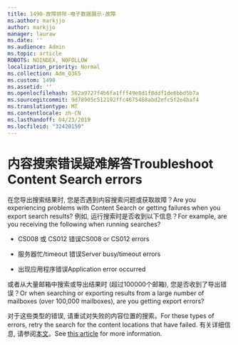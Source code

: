 ```yaml
---
title: 1490-故障排除-电子数据展示-故障
ms.author: markjjo
author: markjjo
manager: lauraw
ms.date: ''
ms.audience: Admin
ms.topic: article
ROBOTS: NOINDEX, NOFOLLOW
localization_priority: Normal
ms.collection: Adm_O365
ms.custom: 1490
ms.assetid: ''
ms.openlocfilehash: 562a9727f4b6fa1fff49e8d1f8ddf1de6bbd5b7a
ms.sourcegitcommit: 9d78905c512192ffc4675468abd2efc5f2e4baf4
ms.translationtype: MT
ms.contentlocale: zh-CN
ms.lasthandoff: 04/23/2019
ms.locfileid: "32420150"
---
```

# <a name="troubleshoot-content-search-errors"></a><span data-ttu-id="d52cd-102">内容搜索错误疑难解答</span><span class="sxs-lookup"><span data-stu-id="d52cd-102">Troubleshoot Content Search errors</span></span>

<span data-ttu-id="d52cd-103">在您导出搜索结果时, 您是否遇到内容搜索问题或获取故障？</span><span class="sxs-lookup"><span data-stu-id="d52cd-103">Are you experiencing problems with Content Search or getting failures when you export search results?</span></span>
<span data-ttu-id="d52cd-104">例如, 运行搜索时是否收到以下信息？</span><span class="sxs-lookup"><span data-stu-id="d52cd-104">For example, are you receiving the following when running searches?</span></span>

- <span data-ttu-id="d52cd-105">CS008 或 CS012 错误</span><span class="sxs-lookup"><span data-stu-id="d52cd-105">CS008 or CS012 errors</span></span>

- <span data-ttu-id="d52cd-106">服务器忙/timeout 错误</span><span class="sxs-lookup"><span data-stu-id="d52cd-106">Server busy/timeout errors</span></span>

- <span data-ttu-id="d52cd-107">出现应用程序错误</span><span class="sxs-lookup"><span data-stu-id="d52cd-107">Application error occurred</span></span>

<span data-ttu-id="d52cd-108">或者从大量邮箱中搜索或导出结果时 (超过100000个邮箱), 您是否收到了导出错误？</span><span class="sxs-lookup"><span data-stu-id="d52cd-108">Or when searching or exporting results from a large number of mailboxes (over 100,000 mailboxes), are you getting export errors?</span></span>

<span data-ttu-id="d52cd-109">对于这些类型的错误, 请重试对失败的内容位置的搜索。</span><span class="sxs-lookup"><span data-stu-id="d52cd-109">For these types of errors, retry the search for the content locations that have failed.</span></span> <span data-ttu-id="d52cd-110">有关详细信息, 请参阅[本文](https://docs.microsoft.com/office365/securitycompliance/retry-failed-content-search)。</span><span class="sxs-lookup"><span data-stu-id="d52cd-110">See  [this article](https://docs.microsoft.com/office365/securitycompliance/retry-failed-content-search) for more information.</span></span>
